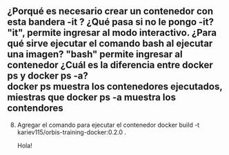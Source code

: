¿Porqué es necesario crear un contenedor con esta bandera -it ? ¿Qué pasa si no le pongo -it?
   "it", permite ingresar al modo interactivo.
¿Para qué sirve ejecutar el comando bash al ejecutar una imagen?
    "bash" permite ingresar al contenedor
¿Cuál es la diferencia entre docker ps y docker ps -a?	
docker ps muestra los contenedores ejecutados, miestras que docker ps -a muestra los contendores
---
8. Agregar el comando para ejecutar el contenedor
	docker build -t kariev115/orbis-training-docker:0.2.0 .
	
	Hola!
